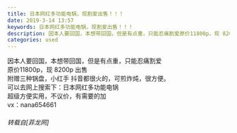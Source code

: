 ```yaml
---
title: 日本网红多功能电锅，现割爱出售！！！
date: 2019-3-14 13:57
keywords: 日本网红多功能电锅，现割爱出售！！！
description: 因本人要回国，本想带回国，但是有点重，只能忍痛割爱原价11800p，现 8200p 出售附赠三种锅盘，小红手 抖音都很火的，可煎炸炖，很方便。可以去网上搜索下：日本网红多功能电锅超级方便实用，不议价，有需要的加vx：nana654661
categories: used
---
```

<td class="t_f" id="postmessage_3222830">

因本人要回国，本想带回国，但是有点重，只能忍痛割爱<br/>
原价11800p，现 8200p 出售<br/>
附赠三种锅盘，小红手 抖音都很火的，可煎炸炖，很方便。<br/>
可以去网上搜索下：日本网红多功能电锅<br/>
超级方便实用，不议价，有需要的加<br/>
vx：nana654661</td>
###### 转载自[菲龙网]